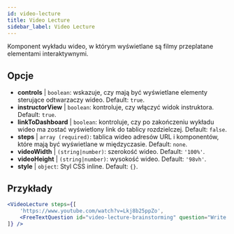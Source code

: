 ```yaml
---
id: video-lecture 
title: Video Lecture
sidebar_label: Video Lecture
---
```


Komponent wykładu wideo, w którym wyświetlane są filmy przeplatane elementami interaktywnymi.

## Opcje

* __controls__ | `boolean`: wskazuje, czy mają być wyświetlane elementy sterujące odtwarzaczy wideo. Default: `true`.
* __instructorView__ | `boolean`: kontroluje, czy włączyć widok instruktora. Default: `true`.
* __linkToDashboard__ | `boolean`: kontroluje, czy po zakończeniu wykładu wideo ma zostać wyświetlony link do tablicy rozdzielczej. Default: `false`.
* __steps__ | `array (required)`: tablica wideo adresów URL i komponentów, które mają być wyświetlane w międzyczasie. Default: `none`.
* __videoWidth__ | `(string|number)`: szerokość wideo. Default: `'100%'`.
* __videoHeight__ | `(string|number)`: wysokość wideo. Default: `'98vh'`.
* __style__ | `object`: Styl CSS inline. Default: `{}`.


## Przykłady

```jsx live
<VideoLecture steps={[
    'https://www.youtube.com/watch?v=Lkj8b25ppZo',
    <FreeTextQuestion id="video-lecture-brainstorming" question="Write down a few ideas of how one could enrich video lectures using other ISLE components" />
]} />
```


